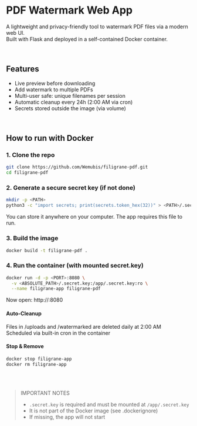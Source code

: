 # PDF Watermark Web App

A lightweight and privacy-friendly tool to watermark PDF files via a modern web UI.  
Built with Flask and deployed in a self-contained Docker container.

<br>

## Features

- Live preview before downloading  
- Add watermark to multiple PDFs  
- Multi-user safe: unique filenames per session  
- Automatic cleanup every 24h (2:00 AM via cron)  
- Secrets stored outside the image (via volume)

<br>

## How to run with Docker

### 1. Clone the repo

```bash
git clone https://github.com/Wemubis/filigrane-pdf.git
cd filigrane-pdf
```

### 2. Generate a secure secret key (if not done)
```bash
mkdir -p <PATH>
python3 -c "import secrets; print(secrets.token_hex(32))" > <PATH>/.secret.key
```

You can store it anywhere on your computer. The app requires this file to run.

### 3. Build the image
```bash
docker build -t filigrane-pdf .
```

### 4. Run the container (with mounted secret.key)
```bash
docker run -d -p <PORT>:8080 \
  -v <ABSOLUTE_PATH>/.secret.key:/app/.secret.key:ro \
  --name filigrane-app filigrane-pdf
```

Now open: http://<PORT>:8080

#### Auto-Cleanup

Files in /uploads and /watermarked are deleted daily at 2:00 AM<br>
Scheduled via built-in cron in the container

#### Stop & Remove
```bash
docker stop filigrane-app
docker rm filigrane-app
```
<br><br>

> IMPORTANT NOTES
>
>- `.secret.key` is required and must be mounted at `/app/.secret.key`
>- It is not part of the Docker image (see .dockerignore)
>- If missing, the app will not start